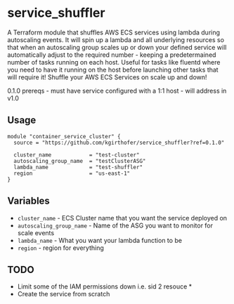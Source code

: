 # service_shuffler

A Terraform module that shuffles AWS ECS services using lambda during autoscaling events. 
It will spin up a lambda and all underlying resources so that when an autoscaling group scales up or down your defined service will automatically adjust to the required number - keeping a predetermained number of tasks running on each host. Useful for tasks like fluentd where you need to have it running on the host before launching other tasks that will require it! 
Shuffle your AWS ECS Services on scale up and down!

0.1.0 prereqs - must have service configured with a 1:1 host - will address in v1.0

## Usage

```hcl
module "container_service_cluster" {
  source = "https://github.com/kgirthofer/service_shuffler?ref=0.1.0"

  cluster_name            = "test-cluster"
  autoscaling_group_name  = "testClusterASG"
  lambda_name             = "test-shuffler"
  region                  = "us-east-1"
}
```

## Variables

- `cluster_name`  - ECS Cluster name that you want the service deployed on
- `autoscaling_group_name`  - Name of the ASG you want to monitor for scale events
- `lambda_name`  - What you want your lambda function to be 
- `region`  - region for everything 

## TODO 
- Limit some of the IAM permissions down i.e. sid 2 resouce *
- Create the service from scratch 
